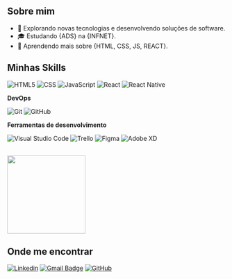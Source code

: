 ## Sobre mim

- 🤔 Explorando novas tecnologias e desenvolvendo soluções de software.
- 🎓 Estudando {ADS} na {INFNET}.
- 🌱 Aprendendo mais sobre {HTML, CSS, JS, REACT}.

## Minhas Skills

![HTML5](https://img.shields.io/badge/-HTML5-333333?style=flat&logo=HTML5)
![CSS](https://img.shields.io/badge/-CSS-333333?style=flat&logo=CSS3&logoColor=1572B6)
![JavaScript](https://img.shields.io/badge/-JavaScript-333333?style=flat&logo=javascript)
![React](https://img.shields.io/badge/-React-333333?style=flat&logo=react)
![React Native](https://img.shields.io/badge/-React%20Native-333333?style=flat&logo=react)

**DevOps**

![Git](https://img.shields.io/badge/-Git-333333?style=flat&logo=git)
![GitHub](https://img.shields.io/badge/-GitHub-333333?style=flat&logo=github)

**Ferramentas de desenvolvimento**

![Visual Studio Code](https://img.shields.io/badge/-Visual%20Studio%20Code-333333?style=flat&logo=visual-studio-code&logoColor=007ACC)
![Trello](https://img.shields.io/badge/-Trello-333333?style=flat&logo=trello&logoColor=007ACC)
![Figma](https://img.shields.io/badge/-Figma-333333?style=flat&logo=figma&logoColor=007ACC)
![Adobe XD](https://img.shields.io/badge/-Adobe%20XD-333333?style=flat&logo=adobe-xd&logoColor=007ACC)

<br/>

<a href="https://github.com/arthurvicttor" title="Perfil de Arthur">
  <img height="180em" src="https://github-readme-stats.vercel.app/api?username=arthurvicttor&theme=dracula&show_icons=true" />
</a>

## Onde me encontrar

[![Linkedin](https://img.shields.io/badge/-arthurvictorsa-blue?style=flat-square&logo=Linkedin&logoColor=white&link=https://www.linkedin.com/in/arthurvictorsa/)](https://www.linkedin.com/in/arthurvictorsa/)
[![Gmail Badge](https://img.shields.io/badge/-arthurvicttorpe@email.com-006bed?style=flat-square&logo=Gmail&logoColor=white&link=mailto:arthurvicttorpe@gmail.com)](mailto:arthurvicttorpe@gmail.com)
[![GitHub](https://img.shields.io/github/followers/arthurvicttor?label=follow&style=social)](https://github.com/arthurvicttor)

